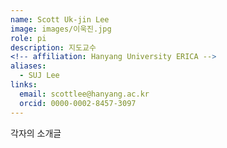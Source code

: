 ```yaml
---
name: Scott Uk-jin Lee
image: images/이욱진.jpg
role: pi
description: 지도교수
<!-- affiliation: Hanyang University ERICA -->
aliases:
  - SUJ Lee
links:
  email: scottlee@hanyang.ac.kr
  orcid: 0000-0002-8457-3097
---
```


각자의 소개글
